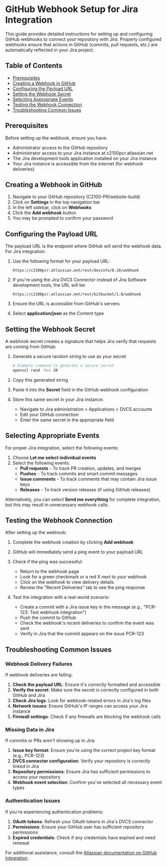 # GitHub Webhook Setup for Jira Integration

This guide provides detailed instructions for setting up and configuring GitHub webhooks to connect your repository with Jira. Properly configured webhooks ensure that actions in GitHub (commits, pull requests, etc.) are automatically reflected in your Jira project.

## Table of Contents
- [Prerequisites](#prerequisites)
- [Creating a Webhook in GitHub](#creating-a-webhook-in-github)
- [Configuring the Payload URL](#configuring-the-payload-url)
- [Setting the Webhook Secret](#setting-the-webhook-secret)
- [Selecting Appropriate Events](#selecting-appropriate-events)
- [Testing the Webhook Connection](#testing-the-webhook-connection)
- [Troubleshooting Common Issues](#troubleshooting-common-issues)

## Prerequisites

Before setting up the webhook, ensure you have:

- Administrator access to the GitHub repository
- Administrator access to your Jira instance at c2100pcr.atlassian.net
- The Jira development tools application installed on your Jira instance
- Your Jira instance is accessible from the internet (for webhook deliveries)

## Creating a Webhook in GitHub

1. Navigate to your GitHub repository (C2100-PR/website-build)
2. Click on **Settings** in the top navigation bar
3. In the left sidebar, click on **Webhooks**
4. Click the **Add webhook** button
5. You may be prompted to confirm your password

## Configuring the Payload URL

The payload URL is the endpoint where GitHub will send the webhook data. For Jira integration:

1. Use the following format for your payload URL:
   ```
   https://c2100pcr.atlassian.net/rest/devinfo/0.10/webhook
   ```
   
2. If you're using the Jira DVCS Connector instead of Jira Software development tools, the URL will be:
   ```
   https://c2100pcr.atlassian.net/rest/bitbucket/1.0/webhook
   ```

3. Ensure the URL is accessible from GitHub's servers
4. Select **application/json** as the Content type

## Setting the Webhook Secret

A webhook secret creates a signature that helps Jira verify that requests are coming from GitHub:

1. Generate a secure random string to use as your secret
   ```bash
   # Example command to generate a secure secret
   openssl rand -hex 20
   ```

2. Copy this generated string
3. Paste it into the **Secret** field in the GitHub webhook configuration
4. Store this same secret in your Jira instance:
   - Navigate to Jira administration > Applications > DVCS accounts
   - Edit your GitHub connection
   - Enter the same secret in the appropriate field

## Selecting Appropriate Events

For proper Jira integration, select the following events:

1. Choose **Let me select individual events**
2. Select the following events:
   - **Pull requests** - To track PR creation, updates, and merges
   - **Pushes** - To track commits and smart commit messages
   - **Issue comments** - To track comments that may contain Jira issue keys
   - **Releases** - To track version releases (if using GitHub releases)

Alternatively, you can select **Send me everything** for complete integration, but this may result in unnecessary webhook calls.

## Testing the Webhook Connection

After setting up the webhook:

1. Complete the webhook creation by clicking **Add webhook**
2. GitHub will immediately send a ping event to your payload URL
3. Check if the ping was successful:
   - Return to the webhook page
   - Look for a green checkmark or a red X next to your webhook
   - Click on the webhook to view delivery details
   - Review the "Recent Deliveries" tab to see the ping response

4. Test the integration with a real-world scenario:
   - Create a commit with a Jira issue key in the message (e.g., "PCR-123: Test webhook integration")
   - Push the commit to GitHub
   - Check the webhook's recent deliveries to confirm the event was sent
   - Verify in Jira that the commit appears on the issue PCR-123

## Troubleshooting Common Issues

### Webhook Delivery Failures

If webhook deliveries are failing:

1. **Check the payload URL**: Ensure it's correctly formatted and accessible
2. **Verify the secret**: Make sure the secret is correctly configured in both GitHub and Jira
3. **Check Jira logs**: Look for webhook-related errors in Jira's log files
4. **Network issues**: Ensure GitHub's IP ranges can access your Jira instance
5. **Firewall settings**: Check if any firewalls are blocking the webhook calls

### Missing Data in Jira

If commits or PRs aren't showing up in Jira:

1. **Issue key format**: Ensure you're using the correct project key format (e.g., PCR-123)
2. **DVCS connector configuration**: Verify your repository is correctly linked in Jira
3. **Repository permissions**: Ensure Jira has sufficient permissions to access your repository
4. **Webhook event selection**: Confirm you've selected all necessary event types

### Authentication Issues

If you're experiencing authentication problems:

1. **OAuth tokens**: Refresh your OAuth tokens in Jira's DVCS connector
2. **Permissions**: Ensure your GitHub user has sufficient repository permissions
3. **Expired credentials**: Check if any credentials have expired and need renewal

For additional assistance, consult the [Atlassian documentation on GitHub integration](https://support.atlassian.com/jira-cloud-administration/docs/integrate-with-github/).

